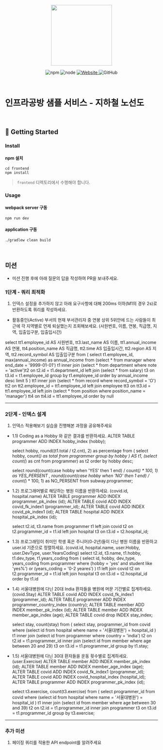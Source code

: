 <p align="center">
    <img width="200px;" src="https://raw.githubusercontent.com/woowacourse/atdd-subway-admin-frontend/master/images/main_logo.png"/>
</p>
<p align="center">
  <img alt="npm" src="https://img.shields.io/badge/npm-%3E%3D%205.5.0-blue">
  <img alt="node" src="https://img.shields.io/badge/node-%3E%3D%209.3.0-blue">
  <a href="https://edu.nextstep.camp/c/R89PYi5H" alt="nextstep atdd">
    <img alt="Website" src="https://img.shields.io/website?url=https%3A%2F%2Fedu.nextstep.camp%2Fc%2FR89PYi5H">
  </a>
  <img alt="GitHub" src="https://img.shields.io/github/license/next-step/atdd-subway-service">
</p>

<br>

# 인프라공방 샘플 서비스 - 지하철 노선도

<br>

## 🚀 Getting Started

### Install
#### npm 설치
```
cd frontend
npm install
```
> `frontend` 디렉토리에서 수행해야 합니다.

### Usage
#### webpack server 구동
```
npm run dev
```
#### application 구동
```
./gradlew clean build
```
<br>

## 미션

* 미션 진행 후에 아래 질문의 답을 작성하여 PR을 보내주세요.


### 1단계 - 쿼리 최적화

1. 인덱스 설정을 추가하지 않고 아래 요구사항에 대해 200ms 이하(M1의 경우 2s)로 반환하도록 쿼리를 작성하세요.

- 활동중인(Active) 부서의 현재 부서관리자 중 연봉 상위 5위안에 드는 사람들이 최근에 각 지역별로 언제 퇴실했는지 조회해보세요. (사원번호, 이름, 연봉, 직급명, 지역, 입출입구분, 입출입시간)

select
    tt1.employee_id AS 사원번호,
    tt3.last_name AS 이름,
    tt1.annual_income AS 연봉,
    tt4.position_name AS 직급명,
    tt2.time AS 입출입시간,
    tt2.region AS 지역,
    tt2.record_symbol AS 입출입구분
from (
    select
        t1.employee_id,
        max(annual_income) as annual_income
    from (select * from manager where end_date = '9999-01-01') t1
    inner join (select * from department where note = 'active')t2
    on t2.id = t1.department_id
    left join (select * from salary) t3
    on t3.id = t1.employee_id
    group by t1.employee_id
    order by annual_income desc
    limit 5
) tt1
inner join (select * from record where record_symbol = 'O') tt2
on tt2.employee_id = tt1.employee_id
left join employee tt3
on tt3.id = tt1.employee_id
left join (select * from position where position_name = 'manager') tt4
on tt4.id = tt1.employee_id
order by null



---

### 2단계 - 인덱스 설계

1. 인덱스 적용해보기 실습을 진행해본 과정을 공유해주세요

- 1.1) Coding as a Hobby 와 같은 결과를 반환하세요.
  ALTER TABLE programmer ADD INDEX hobby_index (hobby);

    select hobby, round((t1.total / t2.cnt), 2) as percentage
    from (
        select hobby, count(*) as total
        from programmer
        group by hobby
    ) AS t1, (select count(*) as cnt from programmer) as t2
    order by hobby desc;

    select
        round(count(case hobby when 'YES' then 1 end) / count(*) * 100, 1) as YES_PERSENT
        , round(count(case hobby when 'NO' then 1 end) / count(*) * 100, 1) as NO_PERSENT
    from subway.programmer;

- 1.2) 프로그래머별로 해당하는 병원 이름을 반환하세요. (covid.id, hospital.name)
  ALTER TABLE programmer ADD INDEX programmer_pk_index (id);
  ALTER TABLE covid ADD INDEX covid_fk_index1 (programmer_id);
  ALTER TABLE covid ADD INDEX covid_pk_index1 (id);
  ALTER TABLE hospital ADD INDEX hospital_pk_index (id);

  select t2.id, t3.name
  from programmer t1
  left join covid t2
  on t2.programmer_id = t1.id
  left join hospital t3
  on t3.id = t2.hospital_id;

- 1.3) 프로그래밍이 취미인 학생 혹은 주니어(0-2년)들이 다닌 병원 이름을 반환하고 user.id 기준으로 정렬하세요. (covid.id, hospital.name, user.Hobby, user.DevType, user.YearsCoding)
  select t2.id, t3.name, t1.hobby, t1.dev_type, t1.years_coding
  from ( 
    select id, hobby, dev_type, years_coding 
    from programmer 
    where (hobby = 'yes' and student like 'yes%') or (years_coding = '0-2 yeares')
  ) t1
  left join covid t2
  on t2.programmer_id = t1.id
  left join hospital t3
  on t3.id = t2.hospital_id
  order by t1.id

- 1.4) 서울대병원에 다닌 20대 India 환자들을 병원에 머문 기간별로 집계하세요. (covid.Stay)
  ALTER TABLE covid ADD INDEX covid_fk_index1 (programmer_id);
  ALTER TABLE programmer ADD INDEX programmer_country_index (country);
  ALTER TABLE member ADD INDEX member_pk_index (id);
  ALTER TABLE member ADD INDEX member_age_index (age);
  ALTER TABLE covid drop INDEX stay_index;

  select stay, count(stay) 
  from (
    select stay, programmer_id 
    from covid 
    where (select id from hospital where name = '서울대병원') = hospital_id
  ) t1
  inner join (select id from programmer where country = 'india') t2
  on t2.id = t1.programmer_id
  inner join (select id from member where age between 20 and 29) t3
  on t3.id = t1.programmer_id
  group by t1.stay;

- 1.5) 서울대병원에 다닌 30대 환자들을 운동 횟수별로 집계하세요. (user.Exercise)
  ALTER TABLE member ADD INDEX member_pk_index (id);
  ALTER TABLE member ADD INDEX member_age_index (age);
  ALTER TABLE covid ADD INDEX covid_fk_index1 (programmer_id);
  ALTER TABLE covid ADD INDEX covid_hospital_index (hospital_id);
  ALTER TABLE programmer ADD INDEX programmer_pk_index (id);

  select t3.exercise, count(t3.exercise)
  from (
    select programmer_id 
    from covid 
    where (select id from hospital where name = '서울대병원') = hospital_id
  ) t1
  inner join (select id from member where age between 30 and 39) t2
  on t2.id = t1.programmer_id
  inner join programmer t3
  on t3.id = t1.programmer_id
  group by t3.exercise;
---

### 추가 미션

1. 페이징 쿼리를 적용한 API endpoint를 알려주세요
